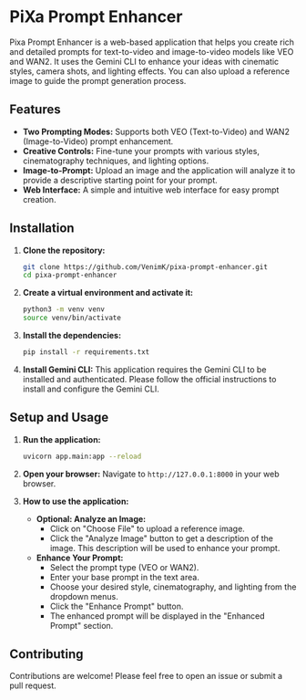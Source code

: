 # PiXa Prompt Enhancer

Pixa Prompt Enhancer is a web-based application that helps you create rich and detailed prompts for text-to-video and image-to-video models like VEO and WAN2. It uses the Gemini CLI to enhance your ideas with cinematic styles, camera shots, and lighting effects. You can also upload a reference image to guide the prompt generation process.

## Features

-   **Two Prompting Modes:** Supports both VEO (Text-to-Video) and WAN2 (Image-to-Video) prompt enhancement.
-   **Creative Controls:** Fine-tune your prompts with various styles, cinematography techniques, and lighting options.
-   **Image-to-Prompt:** Upload an image and the application will analyze it to provide a descriptive starting point for your prompt.
-   **Web Interface:** A simple and intuitive web interface for easy prompt creation.

## Installation

1.  **Clone the repository:**
    ```bash
    git clone https://github.com/VenimK/pixa-prompt-enhancer.git
    cd pixa-prompt-enhancer
    ```

2.  **Create a virtual environment and activate it:**
    ```bash
    python3 -m venv venv
    source venv/bin/activate
    ```

3.  **Install the dependencies:**
    ```bash
    pip install -r requirements.txt
    ```

4.  **Install Gemini CLI:**
    This application requires the Gemini CLI to be installed and authenticated. Please follow the official instructions to install and configure the Gemini CLI.

## Setup and Usage

1.  **Run the application:**
    ```bash
    uvicorn app.main:app --reload
    ```

2.  **Open your browser:**
    Navigate to `http://127.0.0.1:8000` in your web browser.

3.  **How to use the application:**
    -   **Optional: Analyze an Image:**
        -   Click on "Choose File" to upload a reference image.
        -   Click the "Analyze Image" button to get a description of the image. This description will be used to enhance your prompt.
    -   **Enhance Your Prompt:**
        -   Select the prompt type (VEO or WAN2).
        -   Enter your base prompt in the text area.
        -   Choose your desired style, cinematography, and lighting from the dropdown menus.
        -   Click the "Enhance Prompt" button.
        -   The enhanced prompt will be displayed in the "Enhanced Prompt" section.

## Contributing

Contributions are welcome! Please feel free to open an issue or submit a pull request.
